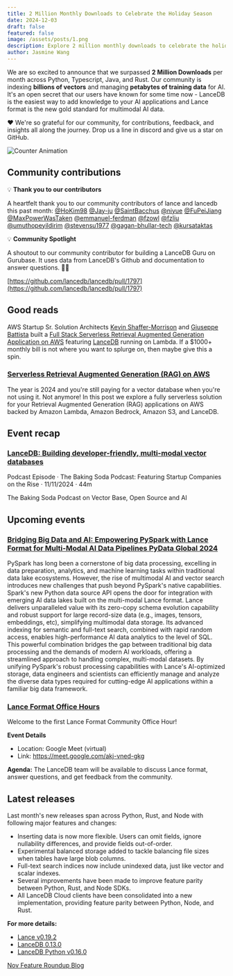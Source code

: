 ```yaml
---
title: 2 Million Monthly Downloads to Celebrate the Holiday Season
date: 2024-12-03
draft: false
featured: false
image: /assets/posts/1.png
description: Explore 2 million monthly downloads to celebrate the holiday season with practical insights and expert guidance from the LanceDB team.
author: Jasmine Wang
---
```


We are so excited to announce that we surpassed **2 Million Downloads** per month across Python, Typescript, Java, and Rust. Our community is indexing **billions of vectors** and managing **petabytes of training data** for AI. It's an open secret that our users have known for some time now - LanceDB is the easiest way to add knowledge to your AI applications and Lance format is the new gold standard for multimodal AI data.

❤️ We're so grateful for our community, for contributions, feedback, and insights all along the journey. Drop us a line in discord and give us a star on GitHub.

![Counter Animation](/assets/posts/counter.gif)

## Community contributions

💡 **Thank you to our contributors**

A heartfelt thank you to our community contributors of lance and lancedb this past month: [@HoKim98](https://github.com/HoKim98) [@Jay-ju](https://github.com/Jay-ju) [@SaintBacchus](https://github.com/SaintBacchus) [@niyue](https://github.com/niyue) [@FuPeiJiang](https://github.com/FuPeiJiang) [@MaxPowerWasTaken](https://github.com/MaxPowerWasTaken) [@emmanuel-ferdman](https://github.com/emmanuel-ferdman) [@fzowl](https://github.com/fzowl) [@fzliu](https://github.com/fzliu) [@umuthopeyildirim](https://github.com/umuthopeyildirim) [@stevensu1977](https://github.com/stevensu1977) [@gagan-bhullar-tech](https://github.com/gagan-bhullar-tech) [@kursataktas](https://github.com/kursataktas)

💡 **Community Spotlight**

A shoutout to our community contributor for building a LanceDB Guru on Gurubase. It uses data from LanceDB's Github and documentation to answer questions. 🤖💬

[https://github.com/lancedb/lancedb/pull/1797](https://github.com/lancedb/lancedb/pull/1797)

## Good reads

AWS Startup Sr. Solution Architects [Kevin Shaffer-Morrison](https://www.linkedin.com/in/kshaffermorrison/) and [Giuseppe Battista](https://www.linkedin.com/in/giusedroid/overlay/about-this-profile/) built a [Full Stack Serverless Retrieval Augmented Generation Application on AWS](https://github.com/aws-samples/Serverless-Retrieval-Augmented-Generation-RAG-on-AWS?tab=readme-ov-file#full-stack-serverless-retrieval-augmented-generation-application-on-aws) featuring [LanceDB](https://www.linkedin.com/company/lancedb/) running on Lambda. If a $1000+ monthly bill is not where you want to splurge on, then maybe give this a spin.

### [Serverless Retrieval Augmented Generation (RAG) on AWS](https://community.aws/content/2d1B5srtVqbVYnlm9ixKNJf4p1M/serverless-retrieval-augmented-generation-rag-on-aws)

The year is 2024 and you're still paying for a vector database when you're not using it. Not anymore! In this post we explore a fully serverless solution for your Retrieval Augmented Generation (RAG) applications on AWS backed by Amazon Lambda, Amazon Bedrock, Amazon S3, and LanceDB.

## Event recap

### [LanceDB: Building developer-friendly, multi-modal vector databases](https://podcasts.apple.com/us/podcast/lancedb-building-developer-friendly-multi-modal-vector/id1691014756?i=1000676541906)

Podcast Episode · The Baking Soda Podcast: Featuring Startup Companies on the Rise · 11/11/2024 · 44m

The Baking Soda Podcast on Vector Base, Open Source and AI

## Upcoming events

### [Bridging Big Data and AI: Empowering PySpark with Lance Format for Multi-Modal AI Data Pipelines PyData Global 2024](https://global2024.pydata.org/cfp/talk/NCKHBL/)

PySpark has long been a cornerstone of big data processing, excelling in data preparation, analytics, and machine learning tasks within traditional data lake ecosystems. However, the rise of multimodal AI and vector search introduces new challenges that push beyond PySpark's native capabilities. Spark's new Python data source API opens the door for integration with emerging AI data lakes built on the multi-modal Lance format. Lance delivers unparalleled value with its zero-copy schema evolution capability and robust support for large record-size data (e.g., images, tensors, embeddings, etc), simplifying multimodal data storage. Its advanced indexing for semantic and full-text search, combined with rapid random access, enables high-performance AI data analytics to the level of SQL. This powerful combination bridges the gap between traditional big data processing and the demands of modern AI workloads, offering a streamlined approach to handling complex, multi-modal datasets. By unifying PySpark's robust processing capabilities with Lance's AI-optimized storage, data engineers and scientists can efficiently manage and analyze the diverse data types required for cutting-edge AI applications within a familiar big data framework.

### [Lance Format Office Hours](https://lu.ma/jdu19v2g)

Welcome to the first Lance Format Community Office Hour!

**Event Details**
- Location: Google Meet (virtual)
- Link: https://meet.google.com/akj-vned-gkg

**Agenda:**
The LanceDB team will be available to discuss Lance format, answer questions, and get feedback from the community.

## Latest releases

Last month's new releases span across Python, Rust, and Node with following major features and changes:

- Inserting data is now more flexible. Users can omit fields, ignore nullability differences, and provide fields out-of-order.
- Experimental balanced storage added to tackle balancing file sizes when tables have large blob columns.
- Full-text search indices now include unindexed data, just like vector and scalar indexes.
- Several improvements have been made to improve feature parity between Python, Rust, and Node SDKs.
- All LanceDB Cloud clients have been consolidated into a new implementation, providing feature parity between Python, Node, and Rust.

**For more details:**

- [Lance v0.19.2](https://github.com/lancedb/lance/releases/tag/v0.19.2)
- [LanceDB 0.13.0](https://github.com/lancedb/lancedb/releases/tag/v0.13.0)
- [LanceDB Python v0.16.0](https://github.com/lancedb/lancedb/releases/tag/python-v0.16.0)

[Nov Feature Roundup Blog](/november-feature-roundup/)
